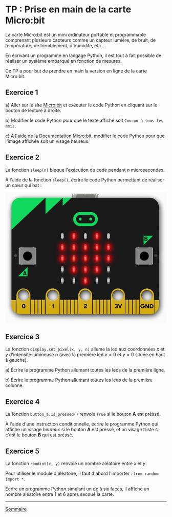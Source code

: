 # TP : Prise en main de la carte Micro:bit

La carte Micro:bit est un mini ordinateur portable et programmable comprenant plusieurs capteurs comme un capteur lumière, de bruit, de température, de tremblement, d'humidité, etc ...

En écrivant un programme en langage Python, il est tout à fait possible de réaliser un système embarqué en fonction de mesures.

Ce TP a pour but de prendre en main la version en ligne de la carte Micro:bit.

## Exercice 1 

a) Aller sur le site [Micro:bit](https://python.microbit.org/v/3/reference) et exécuter le code Python en cliquant sur le bouton de lecture à droite.

b) Modifier le code Python pour que le texte affiché soit `Coucou à tous les amis`.

c) À l'aide de la [Documentation Micro:bit](https://microbit-micropython.readthedocs.io/fr/latest/tutorials/introduction.html), modifier le code Python pour que l'image affichée soit un visage heureux. 

## Exercice 2

La fonction `sleep(n)` bloque l'exécution du code pendant $n$ microsecondes.

À l'aide de la fonction `sleep()`, écrire le code Python permettant de réaliser un cœur qui bat :

![image](./img/beating_heart.gif)

## Exercice 3

La fonction `display.set_pixel(x, y, n)` allume la led aux coordonnées $x$ et $y$ d'intensité lumineuse $n$ (avec la première led $x=0$ et $y=0$ située en haut à gauche).

a) Écrire le programme Python allumant toutes les leds de la première ligne.

b) Écrire le programme Python allumant toutes les leds de la première colonne.

## Exercice 4

La fonction `button_a.is_pressed()` renvoie `True` si le bouton **A** est préssé.

À l'aide d'une instruction conditionnelle, écrire le programme Python qui affiche un visage heureux si le bouton **A** est préssé, et un visage triste si c'est le bouton **B** qui est préssé.

## Exercice 5

La fonction `randint(x, y)` renvoie un nombre aléatoire entre $x$ et $y$.

Pour utiliser le module d'aléatoire, il faut d'abord l'importer : `from random import *`.

Écrire un programme Python simulant un dé à six faces, il affiche un nombre aléatoire entre $1$ et $6$ après secoué la carte.

_________________

[Sommaire](./../README.md)
